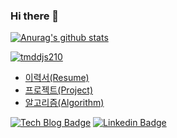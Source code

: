 ### Hi there 👋
 [![Anurag's github stats](https://github-readme-stats.vercel.app/api?username=mtjin)](https://github.com/anuraghazra/github-readme-stats)
 
 [![tmddjs210](http://mazassumnida.wtf/api/generate_badge?boj=tmddjs210)](https://solved.ac/tmddjs210)
 
- [이력서(Resume)](https://www.notion.so/Jin-Seung-Eon-f3db7eb57ad44dbfa79662f55877b186)
- [프로젝트(Project)](https://www.notion.so/d9b3f4c2bfc74876855621ab81e735f8)
- [알고리즘(Algorithm)](https://youngest-programming.tistory.com/category/%EC%95%8C%EA%B3%A0%EB%A6%AC%EC%A6%98)


[![Tech Blog Badge](http://img.shields.io/badge/-Tech%20blog-black?style=flat-square&logo=github&link=https://toitoitoi79.tistory.com/)](https://youngest-programming.tistory.com/)
[![Linkedin Badge](https://img.shields.io/badge/-LinkedIn-blue?style=flat-square&logo=Linkedin&logoColor=white&link=https://www.linkedin.com/in/seungeon-j-109950191/)](https://www.linkedin.com/in/seungeon-j-109950191/)

